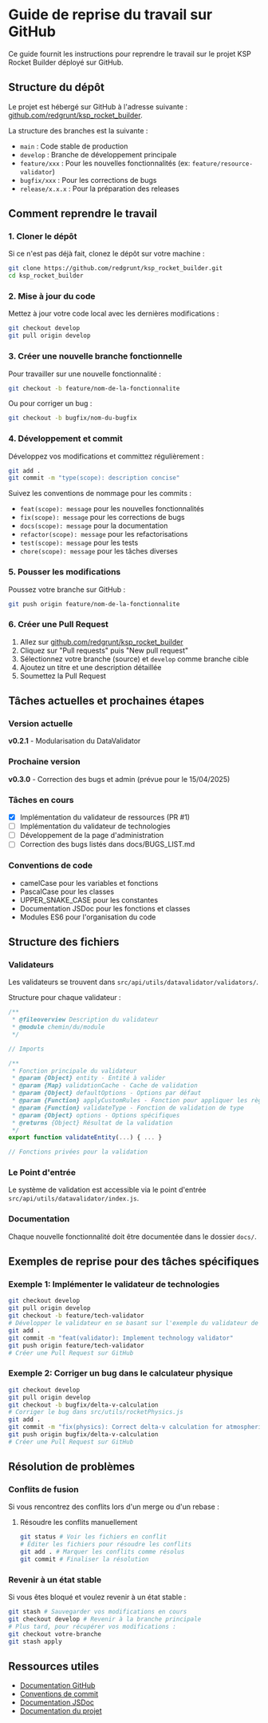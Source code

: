 # Guide de reprise du travail sur GitHub

Ce guide fournit les instructions pour reprendre le travail sur le projet KSP Rocket Builder déployé sur GitHub.

## Structure du dépôt

Le projet est hébergé sur GitHub à l'adresse suivante : [github.com/redgrunt/ksp_rocket_builder](https://github.com/redgrunt/ksp_rocket_builder).

La structure des branches est la suivante :
- `main` : Code stable de production
- `develop` : Branche de développement principale
- `feature/xxx` : Pour les nouvelles fonctionnalités (ex: `feature/resource-validator`)
- `bugfix/xxx` : Pour les corrections de bugs
- `release/x.x.x` : Pour la préparation des releases

## Comment reprendre le travail

### 1. Cloner le dépôt

Si ce n'est pas déjà fait, clonez le dépôt sur votre machine :

```bash
git clone https://github.com/redgrunt/ksp_rocket_builder.git
cd ksp_rocket_builder
```

### 2. Mise à jour du code

Mettez à jour votre code local avec les dernières modifications :

```bash
git checkout develop
git pull origin develop
```

### 3. Créer une nouvelle branche fonctionnelle

Pour travailler sur une nouvelle fonctionnalité :

```bash
git checkout -b feature/nom-de-la-fonctionnalite
```

Ou pour corriger un bug :

```bash
git checkout -b bugfix/nom-du-bugfix
```

### 4. Développement et commit

Développez vos modifications et committez régulièrement :

```bash
git add .
git commit -m "type(scope): description concise"
```

Suivez les conventions de nommage pour les commits :
- `feat(scope): message` pour les nouvelles fonctionnalités
- `fix(scope): message` pour les corrections de bugs
- `docs(scope): message` pour la documentation
- `refactor(scope): message` pour les refactorisations
- `test(scope): message` pour les tests
- `chore(scope): message` pour les tâches diverses

### 5. Pousser les modifications

Poussez votre branche sur GitHub :

```bash
git push origin feature/nom-de-la-fonctionnalite
```

### 6. Créer une Pull Request

1. Allez sur [github.com/redgrunt/ksp_rocket_builder](https://github.com/redgrunt/ksp_rocket_builder)
2. Cliquez sur "Pull requests" puis "New pull request"
3. Sélectionnez votre branche (source) et `develop` comme branche cible
4. Ajoutez un titre et une description détaillée
5. Soumettez la Pull Request

## Tâches actuelles et prochaines étapes

### Version actuelle

**v0.2.1** - Modularisation du DataValidator

### Prochaine version

**v0.3.0** - Correction des bugs et admin (prévue pour le 15/04/2025)

### Tâches en cours

- [x] Implémentation du validateur de ressources (PR #1)
- [ ] Implémentation du validateur de technologies
- [ ] Développement de la page d'administration
- [ ] Correction des bugs listés dans docs/BUGS_LIST.md

### Conventions de code

- camelCase pour les variables et fonctions
- PascalCase pour les classes
- UPPER_SNAKE_CASE pour les constantes
- Documentation JSDoc pour les fonctions et classes
- Modules ES6 pour l'organisation du code

## Structure des fichiers

### Validateurs
Les validateurs se trouvent dans `src/api/utils/datavalidator/validators/`.

Structure pour chaque validateur :
```javascript
/**
 * @fileoverview Description du validateur
 * @module chemin/du/module
 */

// Imports

/**
 * Fonction principale du validateur
 * @param {Object} entity - Entité à valider
 * @param {Map} validationCache - Cache de validation
 * @param {Object} defaultOptions - Options par défaut
 * @param {Function} applyCustomRules - Fonction pour appliquer les règles personnalisées
 * @param {Function} validateType - Fonction de validation de type
 * @param {Object} options - Options spécifiques
 * @returns {Object} Résultat de la validation
 */
export function validateEntity(...) { ... }

// Fonctions privées pour la validation
```

### Le Point d'entrée

Le système de validation est accessible via le point d'entrée `src/api/utils/datavalidator/index.js`.

### Documentation

Chaque nouvelle fonctionnalité doit être documentée dans le dossier `docs/`.

## Exemples de reprise pour des tâches spécifiques

### Exemple 1: Implémenter le validateur de technologies

```bash
git checkout develop
git pull origin develop
git checkout -b feature/tech-validator
# Développer le validateur en se basant sur l'exemple du validateur de ressources
git add .
git commit -m "feat(validator): Implement technology validator"
git push origin feature/tech-validator
# Créer une Pull Request sur GitHub
```

### Exemple 2: Corriger un bug dans le calculateur physique

```bash
git checkout develop
git pull origin develop
git checkout -b bugfix/delta-v-calculation
# Corriger le bug dans src/utils/rocketPhysics.js
git add .
git commit -m "fix(physics): Correct delta-v calculation for atmospheric engines"
git push origin bugfix/delta-v-calculation
# Créer une Pull Request sur GitHub
```

## Résolution de problèmes

### Conflits de fusion

Si vous rencontrez des conflits lors d'un merge ou d'un rebase :

1. Résoudre les conflits manuellement
   ```bash
   git status # Voir les fichiers en conflit
   # Éditer les fichiers pour résoudre les conflits
   git add . # Marquer les conflits comme résolus
   git commit # Finaliser la résolution
   ```

### Revenir à un état stable

Si vous êtes bloqué et voulez revenir à un état stable :

```bash
git stash # Sauvegarder vos modifications en cours
git checkout develop # Revenir à la branche principale
# Plus tard, pour récupérer vos modifications :
git checkout votre-branche
git stash apply
```

## Ressources utiles

- [Documentation GitHub](https://docs.github.com/en)
- [Conventions de commit](https://www.conventionalcommits.org/)
- [Documentation JSDoc](https://jsdoc.app/)
- [Documentation du projet](docs/README.md)
